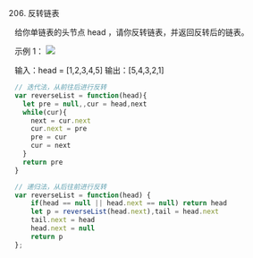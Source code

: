 206. 反转链表

给你单链表的头节点 head ，请你反转链表，并返回反转后的链表。

示例 1：
![](https://assets.leetcode.com/uploads/2021/02/19/rev1ex1.jpg)

输入：head = [1,2,3,4,5]
输出：[5,4,3,2,1]

```js
// 迭代法，从前往后进行反转
var reverseList = function(head){
  let pre = null,,cur = head,next
  while(cur){
    next = cur.next
    cur.next = pre
    pre = cur
    cur = next
  }
  return pre
}

// 递归法，从后往前进行反转
var reverseList = function(head) {
    if(head == null || head.next == null) return head
    let p = reverseList(head.next),tail = head.next
    tail.next = head
    head.next = null
    return p
};
```
